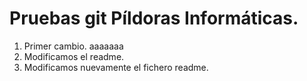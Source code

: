 # Pruebas git Píldoras Informáticas.

1. Primer cambio. aaaaaaa
2. Modificamos el readme.
3. Modificamos nuevamente el fichero readme.